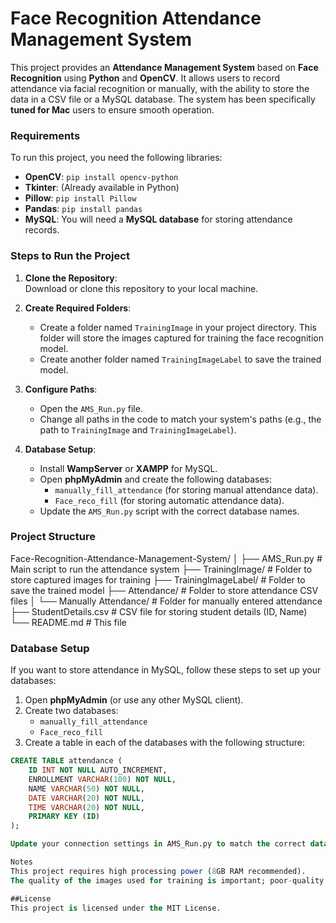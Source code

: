 # Face Recognition Attendance Management System

This project provides an **Attendance Management System** based on **Face Recognition** using **Python** and **OpenCV**. It allows users to record attendance via facial recognition or manually, with the ability to store the data in a CSV file or a MySQL database. The system has been specifically **tuned for Mac** users to ensure smooth operation.

### Requirements

To run this project, you need the following libraries:

- **OpenCV**: `pip install opencv-python`
- **Tkinter**: (Already available in Python)
- **Pillow**: `pip install Pillow`
- **Pandas**: `pip install pandas`
- **MySQL**: You will need a **MySQL database** for storing attendance records. 

### Steps to Run the Project

1. **Clone the Repository**:  
   Download or clone this repository to your local machine.

2. **Create Required Folders**:  
   - Create a folder named `TrainingImage` in your project directory. This folder will store the images captured for training the face recognition model.
   - Create another folder named `TrainingImageLabel` to save the trained model.

3. **Configure Paths**:  
   - Open the `AMS_Run.py` file.
   - Change all paths in the code to match your system's paths (e.g., the path to `TrainingImage` and `TrainingImageLabel`).

4. **Database Setup**:  
   - Install **WampServer** or **XAMPP** for MySQL.
   - Open **phpMyAdmin** and create the following databases:
     - `manually_fill_attendance` (for storing manual attendance data).
     - `Face_reco_fill` (for storing automatic attendance data).
   - Update the `AMS_Run.py` script with the correct database names.

### Project Structure
Face-Recognition-Attendance-Management-System/
│
├── AMS_Run.py                  # Main script to run the attendance system
├── TrainingImage/               # Folder to store captured images for training
├── TrainingImageLabel/          # Folder to save the trained model
├── Attendance/                  # Folder to store attendance CSV files
│   └── Manually Attendance/     # Folder for manually entered attendance
├── StudentDetails.csv           # CSV file for storing student details (ID, Name)
└── README.md                    # This file

### Database Setup

If you want to store attendance in MySQL, follow these steps to set up your databases:

1. Open **phpMyAdmin** (or use any other MySQL client).
2. Create two databases:
   - `manually_fill_attendance`
   - `Face_reco_fill`
3. Create a table in each of the databases with the following structure:

```sql
CREATE TABLE attendance (
    ID INT NOT NULL AUTO_INCREMENT,
    ENROLLMENT VARCHAR(100) NOT NULL,
    NAME VARCHAR(50) NOT NULL,
    DATE VARCHAR(20) NOT NULL,
    TIME VARCHAR(20) NOT NULL,
    PRIMARY KEY (ID)
);

Update your connection settings in AMS_Run.py to match the correct database names.

Notes
This project requires high processing power (8GB RAM recommended).
The quality of the images used for training is important; poor-quality images may reduce the accuracy of the face recognition system.

##License
This project is licensed under the MIT License.


